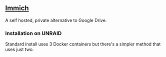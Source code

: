 ## [Immich](https://immich.app)

A self hosted, private alternative to Google Drive.

### Installation on UNRAID

Standard install uses 3 Docker containers but there's a simpler method that uses just two.
